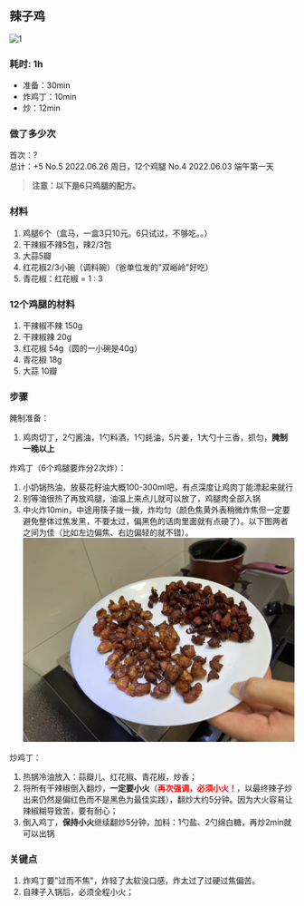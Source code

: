 ## 辣子鸡

![1](./20220405203810.jpg)

### 耗时: 1h
- 准备：30min
- 炸鸡丁：10min
- 炒：12min

### 做了多少次
首次：?  
总计：+5
No.5 2022.06.26 周日，12个鸡腿
No.4 2022.06.03 端午第一天  


> **注意：以下是6只鸡腿的配方。**
### 材料
1. 鸡腿6个（盒马，一盒3只10元。6只试过，不够吃。。）
2. 干辣椒不辣5包，辣2/3包
3. 大蒜5瓣
4. 红花椒2/3小碗（调料碗）（爸单位发的"双峪岭"好吃）
5. 青花椒：红花椒 = 1 : 3

### 12个鸡腿的材料
1. 干辣椒不辣 150g
2. 干辣椒辣 20g
3. 红花椒 54g（圆的一小碗是40g）
4. 青花椒 18g
5. 大蒜 10瓣

### 步骤
腌制准备：
1. 鸡肉切丁，2勺酱油，1勺料酒，1勺蚝油，5片姜，1大勺十三香，抓匀，**腌制一晚以上**

炸鸡丁（6个鸡腿要炸分2次炸）：
1. 小奶锅热油，放葵花籽油大概100-300ml吧，有点深度让鸡肉丁能漂起来就行
2. 别等油很热了再放鸡腿，油温上来点儿就可以放了，鸡腿肉全部入锅
3. 中火炸10min，中途用筷子拨一拨，炸均匀（颜色焦黄外表稍微炸焦但一定要避免整体过焦发黑，不要太过，偏黑色的话肉里面就有点硬了）。以下图两者之间为佳（比如左边偏焦、右边偏轻的就不错）。
![左稍轻，右稍重](./20220603132032.jpg)

炒鸡丁：
1. 热锅冷油放入：蒜瓣儿、红花椒、青花椒，炒香；
2. 将所有干辣椒倒入翻炒，**一定要小火**（<b style='color: red'>再次强调，必须小火！</b>，以最终辣子炒出来仍然是偏红色而不是黑色为最佳实践），翻炒大约5分钟。因为大火容易让辣椒糊导致苦，要有耐心；
3. 倒入鸡丁，**保持小火**继续翻炒5分钟，加料：1勺盐、2勺绵白糖，再炒2min就可以出锅

### 关键点
1. 炸鸡丁要"过而不焦"，炸轻了太软没口感，炸太过了过硬过焦偏苦。
2. 自辣子入锅后，必须全程小火；
